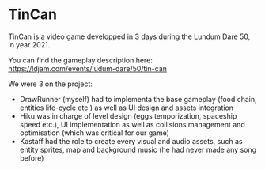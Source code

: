 # TinCan

TinCan is a video game developped in 3 days during the Lundum Dare 50, in year 2021.

You can find the gameplay description here:
https://ldjam.com/events/ludum-dare/50/tin-can

We were 3 on the project:
 * DrawRunner (myself) had to implementa the base gameplay (food chain, entities life-cycle etc.) as well as UI design and assets integration
 * Hiku was in charge of level design (eggs temporization, spaceship speed etc.), UI implementation as well as collisions management and optimisation (which was critical for our game)
 * Kastaff had the role to create every visual and audio assets, such as entity sprites, map and background music (he had never made any song before)
